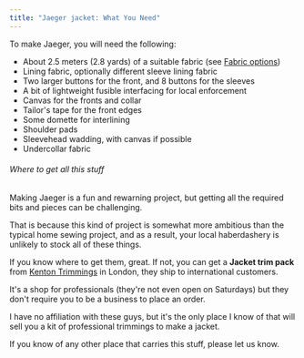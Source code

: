 ```yaml
---
title: "Jaeger jacket: What You Need"
---
```


To make Jaeger, you will need the following:

- About 2.5 meters (2.8 yards) of a suitable fabric (see [Fabric options](#fabric-options))
- Lining fabric, optionally different sleeve lining fabric
- Two larger buttons for the front, and 8 buttons for the sleeves
- A bit of lightweight fusible interfacing for local enforcement
- Canvas for the fronts and collar
- Tailor's tape for the front edges
- Some domette for interlining
- Shoulder pads
- Sleevehead wadding, with canvas if possible
- Undercollar fabric

<Note>

###### Where to get all this stuff

Making Jaeger is a fun and rewarning project, but getting all the required bits and pieces can be challenging.

That is because this kind of project is somewhat more ambitious than the typical home sewing project,
and as a result, your local haberdashery is unlikely to stock all of these things.

If you know where to get them, great. If not, you can get a **Jacket trim pack** from
[Kenton Trimmings](http://kentontrimmings.co.uk/shop/) in London, they ship to international customers.

It's a shop for professionals (they're not even open on Saturdays) but they don't require you to be a business
to place an order.

I have no affiliation with these guys, but it's the only place I know of that will sell you a kit of
professional trimmings to make a jacket.

If you know of any other place that carries this stuff, please let us know.

</Note>
